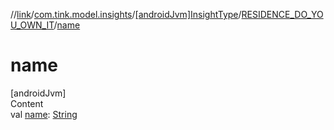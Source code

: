 //[link](../../../index.md)/[com.tink.model.insights](../../index.md)/[[androidJvm]InsightType](../index.md)/[RESIDENCE_DO_YOU_OWN_IT](index.md)/[name](name.md)



# name  
[androidJvm]  
Content  
val [name](name.md): [String](https://kotlinlang.org/api/latest/jvm/stdlib/kotlin/-string/index.html)  



